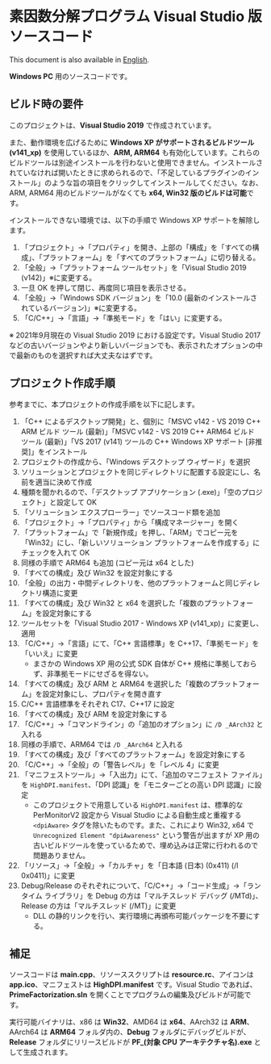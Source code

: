 # 素因数分解プログラム Visual Studio 版ソースコード
This document is also available in [English](readme_en.md).

**Windows PC** 用のソースコードです。

## ビルド時の要件
このプロジェクトは、**Visual Studio 2019** で作成されています。

また、動作環境を広げるために **Windows XP がサポートされるビルドツール (v141\_xp)** を使用しているほか、**ARM, ARM64** も有効化しています。これらのビルドツールは別途インストールを行わないと使用できません。インストールされていなければ開いたときに求められるので、「不足しているプラグインのインストール」のような旨の項目をクリックしてインストールしてください。なお、ARM, ARM64 用のビルドツールがなくても **x64, Win32 版のビルドは可能**です。

インストールできない環境では、以下の手順で Windows XP サポートを解除します。
1. 「プロジェクト」->「プロパティ」を開き、上部の「構成」を「すべての構成」、「プラットフォーム」を「すべてのプラットフォーム」に切り替える。
1. 「全般」->「プラットフォーム ツールセット」を「Visual Studio 2019 (v142)」※に変更する。
1. 一旦 OK を押して閉じ、再度同じ項目を表示させる。
1. 「全般」->「Windows SDK バージョン」を「10.0 (最新のインストールされているバージョン)」※に変更する。
1. 「C/C++」->「言語」->「準拠モード」を「はい」に変更する。

※ 2021年9月現在の Visual Studio 2019 における設定です。Visual Studio 2017 などの古いバージョンやより新しいバージョンでも、表示されたオプションの中で最新のものを選択すれば大丈夫なはずです。

## プロジェクト作成手順
参考までに、本プロジェクトの作成手順を以下に記します。
1. 「C++ によるデスクトップ開発」と、個別に「MSVC v142 - VS 2019 C++ ARM ビルド ツール (最新)」「MSVC v142 - VS 2019 C++ ARM64 ビルド ツール (最新)」「VS 2017 (v141) ツールの C++ Windows XP サポート \[非推奨\]」をインストール
1. プロジェクトの作成から、「Windows デスクトップ ウィザード」を選択
1. ソリューションとプロジェクトを同じディレクトリに配置する設定にし、名前を適当に決めて作成
1. 種類を聞かれるので、「デスクトップ アプリケーション (.exe)」「空のプロジェクト」と設定して OK
1. 「ソリューション エクスプローラー」でソースコード類を追加
1. 「プロジェクト」->「プロパティ」から「構成マネージャー」を開く
1. 「プラットフォーム」で「新規作成」を押し、「ARM」でコピー元を「Win32」にし、「新しいソリューション プラットフォームを作成する」にチェックを入れて OK
1. 同様の手順で ARM64 も追加 (コピー元は x64 とした)
1. 「すべての構成」及び Win32 を設定対象にする
1. 「全般」の出力・中間ディレクトリを、他のプラットフォームと同じディレクトリ構造に変更
1. 「すべての構成」及び Win32 と x64 を選択した「複数のプラットフォーム」を設定対象にする
1. ツールセットを「Visual Studio 2017 - Windows XP (v141\_xp)」に変更し、適用
1. 「C/C++」->「言語」にて、「C++ 言語標準」を C++17、「準拠モード」を「いいえ」に変更
   - まさかの Windows XP 用の公式 SDK 自体が C++ 規格に準拠しておらず、非準拠モードにせざるを得ない。
1. 「すべての構成」及び ARM と ARM64 を選択した「複数のプラットフォーム」を設定対象にし、プロパティを開き直す
1. C/C++ 言語標準をそれぞれ C17、C++17 に設定
1. 「すべての構成」及び ARM を設定対象にする
1. 「C/C++」->「コマンドライン」の「追加のオプション」に `/D _AArch32` と入れる
1. 同様の手順で、ARM64 では `/D _AArch64` と入れる
1. 「すべての構成」及び「すべてのプラットフォーム」を設定対象にする
1. 「C/C++」->「全般」の「警告レベル」を「レベル 4」に変更
1. 「マニフェストツール」->「入出力」にて、「追加のマニフェスト ファイル」を `HighDPI.manifest`、「DPI 認識」を「モニターごとの高い DPI 認識」に設定
   - このプロジェクトで用意している `HighDPI.manifest` は、標準的な PerMonitorV2 設定から Visual Studio による自動生成と重複する `<dpiAware>` タグを除いたものです。また、これにより Win32, x64 で `Unrecognized Element "dpiAwareness"` という警告が出ますが XP 用の古いビルドツールを使っているためで、埋め込みは正常に行われるので問題ありません。
1. 「リソース」->「全般」->「カルチャ」を「日本語 (日本) (0x411) (/l 0x0411)」に変更
1. Debug/Release のそれぞれについて、「C/C++」->「コード生成」->「ランタイム ライブラリ」を Debug の方は「マルチスレッド デバッグ (/MTd)」、Release の方は「マルチスレッド (/MT)」に変更
   - DLL の静的リンクを行い、実行環境に再頒布可能パッケージを不要にする。

## 補足
ソースコードは **main.cpp**、リソーススクリプトは **resource.rc**、アイコンは **app.ico**、マニフェストは **HighDPI.manifest** です。Visual Studio であれば、**PrimeFactorization.sln** を開くことでプログラムの編集及びビルドが可能です。

実行可能バイナリは、x86 は **Win32**、AMD64 は **x64**、AArch32 は **ARM**、AArch64 は **ARM64** フォルダ内の、**Debug** フォルダにデバッグビルドが、**Release** フォルダにリリースビルドが **PF_(対象 CPU アーキテクチャ名).exe** として生成されます。
